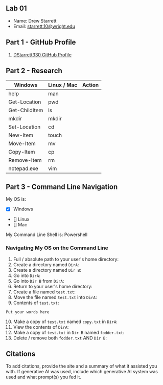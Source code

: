 ## Lab 01

- Name: Drew Starrett
- Email: starrett.10@wright.edu

## Part 1 - GitHub Profile

1. [DStarrett330 GitHub Profile](FIXTHISURL-https://github.com/DStarrett330)

## Part 2 - Research

| Windows | Linux / Mac | Action |
| ---     | ---         | ---    |
| help    | man         |        |
| Get-Location | pwd    |        |
| Get-ChildItem | ls    |        |
| mkdir   | mkdir       |        |
| Set-Location | cd     |        |
| New-Item | touch      |        |
| Move-Item | mv        |        |
| Copy-Item | cp        |        |
| Remove-Item | rm      |        |
| notepad.exe | vim     |        |

## Part 3 - Command Line Navigation

My OS is:
- [x] Windows
- [] Linux
- [] Mac

My Command Line Shell is: Powershell

### Navigating My OS on the Command Line

1. Full / absolute path to your user's home directory:
2. Create a directory named `DirA`:
3. Create a directory named `Dir B`:
4. Go into `DirA`:
5. Go into `Dir B` from `DirA`:
6. Return to your user's home directory:
7. Create a file named `test.txt`:
8. Move the file named `test.txt` into `DirA`:
9. Contents of `test.txt`:
```
Put your words here
```
10. Make a copy of `test.txt` named `copy.txt` in `DirA`:
11. View the contents of `DirA`: 
12. Make a copy of `test.txt` in `Dir B` named `fodder.txt`:
13. Delete / remove both `fodder.txt` AND `Dir B`:

## Citations

To add citations, provide the site and a summary of what it assisted you with.  If generative AI was used, include which generative AI system was used and what prompt(s) you fed it.



